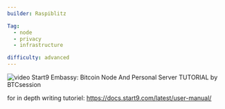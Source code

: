 ```yaml
---
builder: Raspiblitz

Tag:
  - node
  - privacy
  - infrastructure

difficulty: advanced
---
```



![video](https://www.youtube.com/watch?v=DKBJ3_3ZomU)
 Start9 Embassy: Bitcoin Node And Personal Server TUTORIAL  by BTCsession


 for in depth writing tutoriel: https://docs.start9.com/latest/user-manual/

 
